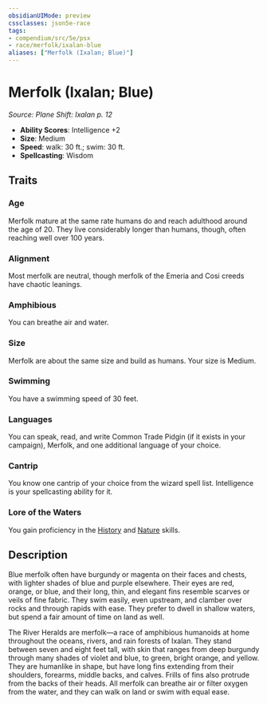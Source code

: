 ```yaml
---
obsidianUIMode: preview
cssclasses: json5e-race
tags:
- compendium/src/5e/psx
- race/merfolk/ixalan-blue
aliases: ["Merfolk (Ixalan; Blue)"]
---
```

# Merfolk (Ixalan; Blue)
*Source: Plane Shift: Ixalan p. 12*  

- **Ability Scores**: Intelligence +2
- **Size**: Medium
- **Speed**: walk: 30 ft.; swim: 30 ft.
- **Spellcasting**: Wisdom

## Traits

### Age

Merfolk mature at the same rate humans do and reach adulthood around the age of 20. They live considerably longer than humans, though, often reaching well over 100 years.

### Alignment

Most merfolk are neutral, though merfolk of the Emeria and Cosi creeds have chaotic leanings.

### Amphibious

You can breathe air and water.

### Size

Merfolk are about the same size and build as humans. Your size is Medium.

### Swimming

You have a swimming speed of 30 feet.

### Languages

You can speak, read, and write Common Trade Pidgin (if it exists in your campaign), Merfolk, and one additional language of your choice.

### Cantrip

You know one cantrip of your choice from the wizard spell list. Intelligence is your spellcasting ability for it.

### Lore of the Waters

You gain proficiency in the [History](/Systems/5e/rules/skills.md#History) and [Nature](/Systems/5e/rules/skills.md#Nature) skills.

## Description

Blue merfolk often have burgundy or magenta on their faces and chests, with lighter shades of blue and purple elsewhere. Their eyes are red, orange, or blue, and their long, thin, and elegant fins resemble scarves or veils of fine fabric. They swim easily, even upstream, and clamber over rocks and through rapids with ease. They prefer to dwell in shallow waters, but spend a fair amount of time on land as well.

The River Heralds are merfolk—a race of amphibious humanoids at home throughout the oceans, rivers, and rain forests of Ixalan. They stand between seven and eight feet tall, with skin that ranges from deep burgundy through many shades of violet and blue, to green, bright orange, and yellow. They are humanlike in shape, but have long fins extending from their shoulders, forearms, middle backs, and calves. Frills of fins also protrude from the backs of their heads. All merfolk can breathe air or filter oxygen from the water, and they can walk on land or swim with equal ease.